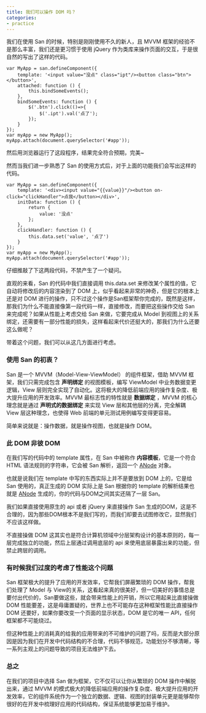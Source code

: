 ```yaml
---
title: 我们可以操作 DOM 吗？
categories:
- practice
---
```



我们在使用 San 的时候，特别是刚刚使用不久的新人，且 MVVM 框架的经验不是那么丰富，我们还是更习惯于使用 jQuery 作为类库来操作页面的交互，于是很自然的写出了这样的代码。

```
var MyApp = san.defineComponent({
    template: '<input value="没点" class="ipt"/><button class="btn"></button>',
    attached: function () {
        this.bindSomeEvents();
    },
    bindSomeEvents: function () {
        $('.btn').click(()=>{
            $('.ipt').val('点了');
        });
    }
});
var myApp = new MyApp();
myApp.attach(document.querySelector('#app'));
```

然后用浏览器运行了这段程序，结果完全符合预期，完美~

然而当我们进一步熟悉了 San 的使用方式后，对于上面的功能我们会写出这样的代码。

```
var MyApp = san.defineComponent({
    template: '<div><input value="{{value}}"/><button on-click="clickHandler">点我</button></div>',
    initData: function () {
        return {
            value: '没点'
        };
    },
    clickHandler: function () {
        this.data.set('value', '点了')
    }
});
var myApp = new MyApp();
myApp.attach(document.querySelector('#app'));
```

仔细推敲了下这两段代码，不禁产生了一个疑问。

直观的来看，San 的代码中我们直接调用 this.data.set 来修改某个属性的值，它自动将修改后的内容渲染到了 DOM 上，似乎看起来非常的神奇，但是它的根本上还是对 DOM 进行的操作，只不过这个操作是San框架帮你完成的，既然是这样，那我们为什么不能直接像第一段代码一样，直接修改，而要把这些操作交给 San 来完成呢？如果从性能上考虑交给 San 来做，它要完成从 Model 到视图上的关系绑定，还需要有一部分性能的损失，这样看起来代价还挺大的，那我们为什么还要这么做呢？

带着这个问题，我们可以从这几方面进行考虑。

### 使用 San 的初衷？

San 是一个 MVVM（Model-View-ViewModel） 的组件框架，借助 MVVM 框架，我们只需完成包含 **声明绑定** 的视图模板，编写 ViewModel 中业务数据变更逻辑，View 层则完全实现了自动化。这将极大的降低前端应用的操作复杂度、极大提升应用的开发效率。MVVM 最标志性的特性就是 **数据绑定** ，MVVM 的核心理念就是通过 **声明式的数据绑定** 来实现 View 层和其他层的分离，完全解耦 View 层这种理念，也使得 Web 前端的单元测试用例编写变得更容易。

简单来说就是：操作数据，就是操作视图，也就是操作 DOM。

### 此 DOM 非彼 DOM

在我们写的代码中的 template 属性，在 San 中被称作 **内容模板**，它是一个符合 HTML 语法规则的字符串，它会被 San 解析，返回一个 [ANode](https://github.com/ecomfe/san/blob/master/doc/anode.md) 对象。

也就是说我们在 template 中写的东西实际上并不是要放到 DOM 上的，它是给 San 使用的，真正生成的 DOM 实际上是 San 根据你的 template 的解析结果也就是 [ANode](https://github.com/ecomfe/san/blob/master/doc/anode.md) 生成的，你的代码与DOM之间其实还隔了一层 San。

我们如果直接使用原生的 api 或者 jQuery 来直接操作 San 生成的DOM，这是不合理的，因为那些DOM根本不是我们写的，而我们却要去试图修改它，显然我们不应该这样做。

不直接操做 DOM 这其实也是符合计算机领域中分层架构设计的基本原则的，每一层完成独立的功能，然后上层通过调用底层的 api 来使用底层暴露出来的功能，但禁止跨层的调用。

### 有时候我们过度的考虑了性能这个问题

San 框架极大的提升了应用的开发效率，它帮我们屏蔽繁琐的 DOM 操作，帮我们处理了 Model 与 View的关系，这看起来真的很美好，但一切美好的事情总是要付出代价的，San要做这些，就会带来性能上的开销，所以它用起来比直接操做 DOM 性能要差，这是毋庸置疑的，世界上也不可能存在这种框架性能比直接操作 DOM 还要好，如果你要改变一个页面的显示状态，DOM 是它的唯一 API，任何框架都不可能绕过。

但这种性能上的消耗真的给我的应用带来的不可维护的问题了吗，反而是大部分原因是因为我们在开发中代码结构的不合理，代码不够规范，功能划分不够清晰，等一系列主观上的问题导致的项目无法维护下去。

### 总之

在我们的项目中选择 San 做为框架，它不仅可以让你从繁琐的 DOM 操作中解脱出来，通过 MVVM 的模式极大的降低前端应用的操作复杂度、极大提升应用的开发效率，它的组件系统作为一个独立的数据、逻辑、视图的封装单元更是能够帮你很好的在开发中梳理好应用的代码结构，保证系统能够更加易于维护。


